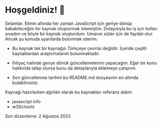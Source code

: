 # Hoşgeldiniz! 👾

Selamlar. Elimin altında her zaman JavaScript için geriye dönüp bakabileceğim bir kaynak oluşturmak istemiştim. Dolayısıyla bu iş için kolları sıvadım ve böyle bir kaynak oluşturdum. Umarım sizler için de faydalı olur. Ancak şu konuda uyarılarda bulunmak isterim:

- Bu kaynak tek bir kaynağın Türkçeye çevirisi değildir. İçeride çeşitli kaynaklardan araştırmalarım bulunmaktadır.

- İhtiyaç halinde geriye dönük güncellemelerimi yapacağım. Eğer bir konu hakkında talep olursa bunu da detaylarıyla eklemeye çalışırım.

- Son güncellenme tarihini bu README.md dosyasının en altında bulabilirsiniz.

Kaynağı hazırlarken ağırlıklı olarak bu kaynakları referans aldım:

- javascript.info 
- w3Schools

Son düzenleme: 2 Ağustos 2023